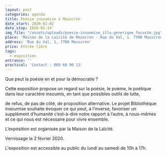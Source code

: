 ```yaml
---
layout: post
categories: agenda
title: Poésie insoumise à Mouscron
date_start: 2020-02-02
date_stop: 2020-02-14'
img_file: "/assets/uploads/poesie-insoumise_illu-generique_focustm.jpg"
place: 'Maison de la Laïcité de Mouscron - Rue du Val, 1  7700 Mouscron'
address: 'Rue du Val, 1, 7700 Mouscron'
price: Entrée libre
tags:
  - exposition
entrance: ''
practical: 'Contact : 069 60 90 13'
---
```

Que peut la poésie en et pour la démocratie ?

Cette exposition propose un regard sur la poésie, le poème, le poétique dans leur caractère insoumis, en tant que possibles outils de lutte,

de refus, de pas de côté, de proposition alternative. Le projet Bibliothèque insoumise souhaite évoquer ce qui peut, à l’inverse, favoriser un supplément d’humanité c’est-à-dire notre rapport à l’autre, à nous-mêmes et ce qui nous est nécessaire pour vivre ensemble.

L’exposition est organisée par la Maison de la Laïcité.

Vernissage le 2 février 2020.

L'exposition est accessible au public du lundi au samedi de 10h à 17h.
